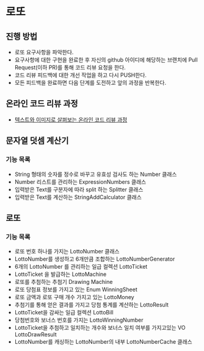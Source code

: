 # 로또
## 진행 방법
* 로또 요구사항을 파악한다.
* 요구사항에 대한 구현을 완료한 후 자신의 github 아이디에 해당하는 브랜치에 Pull Request(이하 PR)를 통해 코드 리뷰 요청을 한다.
* 코드 리뷰 피드백에 대한 개선 작업을 하고 다시 PUSH한다.
* 모든 피드백을 완료하면 다음 단계를 도전하고 앞의 과정을 반복한다.

## 온라인 코드 리뷰 과정
* [텍스트와 이미지로 살펴보는 온라인 코드 리뷰 과정](https://github.com/next-step/nextstep-docs/tree/master/codereview)



## 문자열 덧셈 계산기

### 기능 목록

- String 형태의 숫자를 정수로 바꾸고 유효성 검사도 하는 Number 클래스
- Number 리스트를 관리하는 ExpressionNumbers 클래스
- 입력받은 Text를 구분자에 따라 split 하는 Splitter 클래스
- 입력받은 Text를 계산하는 StringAddCalculator 클래스


## 로또

### 기능 목록

- 로또 번호 하나를 가지는 LottoNumber 클래스
- LottoNumber를 생성하고 6개만큼 조합하는 LottoNumberGenerator
- 6개의 LottoNumber 를 관리하는 일급 컬렉션 LottoTicket
- LottoTicket 을 발급하는 LottoMachine
- 로또를 추첨하는 추첨기 Drawing Machine
- 로또 당첨표 정보를 가지고 있는 Enum WinningSheet
- 로또 금액과 로또 구매 개수 가지고 있는 LottoMoney
- 추첨기를 통해 얻은 결과를 가지고 당첨 통계를 계산하는 LottoResult 
- LottoTicket을 감싸는 일급 컬렉션 LottoBill
- 당첨번호와 보너스 번호를 가지는 LottoWinningNumber
- LottoTicket을 추첨하고 일치하는 개수와 보너스 일치 여부를 가지고있는 VO LottoDrawResult
- LottoNumber를 캐싱하는 LottoNumber의 내부 LottoNumberCache 클래스